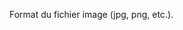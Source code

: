 
<!-- Begin @fileType.md -->

Format du fichier image (jpg, png, etc.).

<!-- End @fileType.md -->

